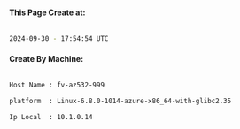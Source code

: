 
   
#### This Page Create at:

```bash

2024-09-30 - 17:54:54 UTC

```

#### Create By Machine:

```bash

Host Name : fv-az532-999

platform  : Linux-6.8.0-1014-azure-x86_64-with-glibc2.35

Ip Local  : 10.1.0.14

```

